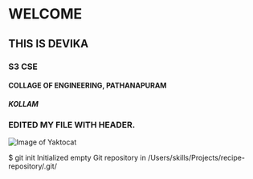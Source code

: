 # WELCOME
## THIS IS DEVIKA
### S3 CSE
#### COLLAGE OF ENGINEERING, PATHANAPURAM
##### KOLLAM











### EDITED MY FILE WITH HEADER. 
![Image of Yaktocat](https://octodex.github.com/images/yaktocat.png)

$ git init
Initialized empty Git repository in /Users/skills/Projects/recipe-repository/.git/
